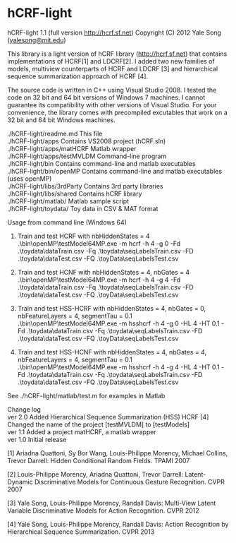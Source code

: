 # hCRF-light

hCRF-light 1.1 (full version http://hcrf.sf.net)
Copyright (C) 2012 Yale Song (yalesong@mit.edu)

This library is a light version of hCRF library (http://hcrf.sf.net)
that contains implementations of HCRF[1] and LDCRF[2]. I added two 
new families of models, multiview counterparts of HCRF and LDCRF [3]
and hierarchical sequence summarization approach of HCRF [4].

The source code is written in C++ using Visual Studio 2008. I tested 
the code on 32 bit and 64 bit versions of Windows 7 machines. I cannot
guarantee its compatibility with other versions of Visual Studio. For 
your convenience, the library comes with precompiled excutables that
work on a 32 bit and 64 bit Windows machines. 

./hCRF-light/readme.md         This file  
./hCRF-light/apps              Contains VS2008 project (hCRF.sln)  
./hCRF-light/apps/matHCRF      Matlab wrapper  
./hCRF-light/apps/testMVLDM    Command-line program  
./hCRF-light/bin               Contains command-line and matlab executables  
./hCRF-light/bin/openMP        Contains command-line and matlab executables (uses openMP)  
./hCRF-light/libs/3rdParty     Contains 3rd party libraries  
./hCRF-light/libs/shared       Contains hCRF library  
./hCRF-light/matlab/           Matlab sample script  
./hCRF-light/toydata/          Toy data in CSV & MAT format  
                                

Usage from command line (Windows 64)  

1. Train and test HCRF with nbHiddenStates = 4  
.\bin\openMP\testModel64MP.exe -m hcrf -h 4 -g 0 -Fd .\toydata\dataTrain.csv -Fq .\toydata\seqLabelsTrain.csv -FD   .\toydata\dataTest.csv -FQ .\toyData\seqLabelsTest.csv  
  
2. Train and test HCNF with nbHiddenStates = 4, nbGates = 4  
.\bin\openMP\testModel64MP.exe -m hcrf -h 4 -g 4 -Fd .\toydata\dataTrain.csv -Fq .\toydata\seqLabelsTrain.csv -FD   .\toydata\dataTest.csv -FQ .\toyData\seqLabelsTest.csv  
  
3. Train and test HSS-HCRF with nbHiddenStates = 4, nbGates = 0, nbFeatureLayers = 4, segmentTau = 0.1  
.\bin\openMP\testModel64MP.exe -m hsshcrf -h 4 -g 0 -HL 4 -HT 0.1 -Fd .\toydata\dataTrain.csv -Fq .\toydata\seqLabelsTrain.csv -FD .\toydata\dataTest.csv -FQ .\toyData\seqLabelsTest.csv  
  
4. Train and test HSS-HCNF with nbHiddenStates = 4, nbGates = 4, nbFeatureLayers = 4, segmentTau = 0.1  
.\bin\openMP\testModel64MP.exe -m hsshcrf -h 4 -g 4 -HL 4 -HT 0.1 -Fd .\toydata\dataTrain.csv -Fq .\toydata\seqLabelsTrain.csv -FD .\toydata\dataTest.csv -FQ .\toyData\seqLabelsTest.csv  
  
See ./hCRF-light/matlab/test.m for examples in Matlab  
  
  
Change log  
ver 2.0 Added Hierarchical Sequence Summarization (HSS) HCRF [4]  
        Changed the name of the project [testMVLDM] to [testModels]  
ver 1.1 Added a project matHCRF, a matlab wrapper  
ver 1.0 Initial release  
  
[1] Ariadna Quattoni, Sy Bor Wang, Louis-Philippe Morency, Michael Collins, Trevor Darrell: Hidden Conditional Random Fields. TPAMI 2007  
  
[2] Louis-Philippe Morency, Ariadna Quattoni, Trevor Darrell: Latent-Dynamic Discriminative Models for Continuous Gesture Recognition. CVPR 2007  

[3] Yale Song, Louis-Philippe Morency, Randall Davis: Multi-View Latent Variable Discriminative Models for Action Recognition. CVPR 2012  

[4] Yale Song, Louis-Philippe Morency, Randall Davis: Action Recognition by Hierarchical Sequence Summarization. CVPR 2013  
